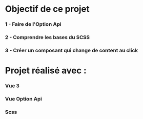 # Objectif de ce projet

### 1 - Faire de l'Option Api
### 2 - Comprendre les bases du SCSS 
### 3 - Créer un composant qui change de content au click  

# Projet réalisé avec :

### Vue 3
### Vue Option Api
### Scss
